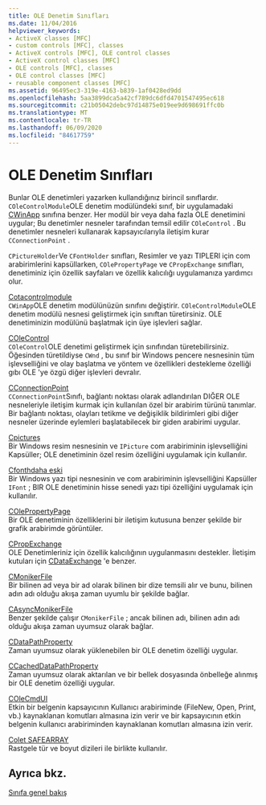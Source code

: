 ```yaml
---
title: OLE Denetim Sınıfları
ms.date: 11/04/2016
helpviewer_keywords:
- ActiveX classes [MFC]
- custom controls [MFC], classes
- ActiveX controls [MFC], OLE control classes
- ActiveX control classes [MFC]
- OLE controls [MFC], classes
- OLE control classes [MFC]
- reusable component classes [MFC]
ms.assetid: 96495ec3-319e-4163-b839-1af0428ed9dd
ms.openlocfilehash: 5aa3899dca5a42cf789dc6dfd4701547495ec618
ms.sourcegitcommit: c21b05042debc97d14875e019ee9d698691ffc0b
ms.translationtype: MT
ms.contentlocale: tr-TR
ms.lasthandoff: 06/09/2020
ms.locfileid: "84617759"
---
```

# <a name="ole-control-classes"></a>OLE Denetim Sınıfları

Bunlar OLE denetimleri yazarken kullandığınız birincil sınıflardır. `COleControlModule`OLE denetim modülündeki sınıf, bir uygulamadaki [CWinApp](reference/cwinapp-class.md) sınıfına benzer. Her modül bir veya daha fazla OLE denetimini uygular; Bu denetimler nesneler tarafından temsil edilir `COleControl` . Bu denetimler nesneleri kullanarak kapsayıcılarıyla iletişim kurar `CConnectionPoint` .

`CPictureHolder`Ve `CFontHolder` sınıfları, Resimler ve yazı TIPLERI için com arabirimlerini kapsüllarken, `COlePropertyPage` ve `CPropExchange` sınıfları, denetiminiz için özellik sayfaları ve özellik kalıcılığı uygulamanıza yardımcı olur.

[Cotacontrolmodule](reference/colecontrolmodule-class.md)<br/>
`CWinApp`OLE denetim modülünüzün sınıfını değiştirir. `COleControlModule`OLE denetim modülü nesnesi geliştirmek için sınıftan türetirsiniz. OLE denetiminizin modülünü başlatmak için üye işlevleri sağlar.

[COleControl](reference/colecontrol-class.md)<br/>
`COleControl`OLE denetimi geliştirmek için sınıfından türetebilirsiniz. Öğesinden türetildiyse `CWnd` , bu sınıf bir Windows pencere nesnesinin tüm işlevselliğini ve olay başlatma ve yöntem ve özellikleri destekleme özelliği gıbı OLE 'ye özgü diğer işlevleri devralır.

[CConnectionPoint](reference/cconnectionpoint-class.md)<br/>
`CConnectionPoint`Sınıfı, bağlantı noktası olarak adlandırılan DIĞER OLE nesneleriyle iletişim kurmak için kullanılan özel bir arabirim türünü tanımlar. Bir bağlantı noktası, olayları tetikme ve değişiklik bildirimleri gibi diğer nesneler üzerinde eylemleri başlatabilecek bir giden arabirimi uygular.

[Cpictureş](reference/cpictureholder-class.md)<br/>
Bir Windows resim nesnesinin ve `IPicture` com arabiriminin işlevselliğini Kapsüller; OLE denetiminin özel resim özelliğini uygulamak için kullanılır.

[Cfonthdaha eski](reference/cfontholder-class.md)<br/>
Bir Windows yazı tipi nesnesinin ve com arabiriminin işlevselliğini Kapsüller `IFont` ; BIR OLE denetiminin hisse senedi yazı tipi özelliğini uygulamak için kullanılır.

[COlePropertyPage](reference/colepropertypage-class.md)<br/>
Bir OLE denetiminin özelliklerini bir iletişim kutusuna benzer şekilde bir grafik arabirimde görüntüler.

[CPropExchange](reference/cpropexchange-class.md)<br/>
OLE Denetimleriniz için özellik kalıcılığının uygulanmasını destekler. İletişim kutuları için [CDataExchange](reference/cdataexchange-class.md) 'e benzer.

[CMonikerFile](reference/cmonikerfile-class.md)<br/>
Bir bilinen ad veya bir ad olarak bilinen bir dize temsili alır ve bunu, bilinen adın adı olduğu akışa zaman uyumlu bir şekilde bağlar.

[CAsyncMonikerFile](reference/casyncmonikerfile-class.md)<br/>
Benzer şekilde çalışır `CMonikerFile` ; ancak bilinen adı, bilinen adın adı olduğu akışa zaman uyumsuz olarak bağlar.

[CDataPathProperty](reference/cdatapathproperty-class.md)<br/>
Zaman uyumsuz olarak yüklenebilen bir OLE denetim özelliği uygular.

[CCachedDataPathProperty](reference/ccacheddatapathproperty-class.md)<br/>
Zaman uyumsuz olarak aktarılan ve bir bellek dosyasında önbelleğe alınmış bir OLE denetim özelliği uygular.

[COleCmdUI](reference/colecmdui-class.md)<br/>
Etkin bir belgenin kapsayıcının Kullanıcı arabiriminde (FileNew, Open, Print, vb.) kaynaklanan komutları almasına izin verir ve bir kapsayıcının etkin belgenin kullanıcı arabiriminden kaynaklanan komutları almasına izin verir.

[Colet SAFEARRAY](reference/colesafearray-class.md)<br/>
Rastgele tür ve boyut dizileri ile birlikte kullanılır.

## <a name="see-also"></a>Ayrıca bkz.

[Sınıfa genel bakış](class-library-overview.md)

